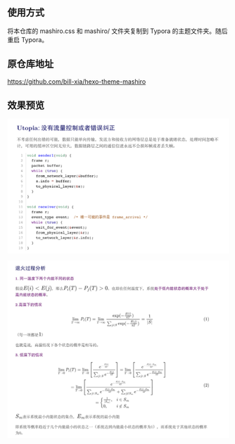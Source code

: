 ## 使用方式

将本仓库的 mashiro.css 和 mashiro/ 文件夹复制到 Typora 的主题文件夹。随后重启 Typora。

## 原仓库地址

https://github.com/bill-xia/hexo-theme-mashiro

## 效果预览

![](assets/image-20240326134201852.png)

![](assets/2.jpg)
